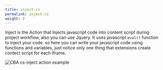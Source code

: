 ```yaml
---
title: inject-cs
permalink: inject-cs
weight: 2
---
```


Inject is the Action that Injects javascript code into content script during project workflow, also you can use Jquery. It uses javascript `eval()` function to inject your code. so here you can write your javascript code using functions and variables, just notice only one thing that extensions create contect script for each Iframe.
 
![CBA cs-inject action example](/images/extension/actions/cs-inject.jpg)

